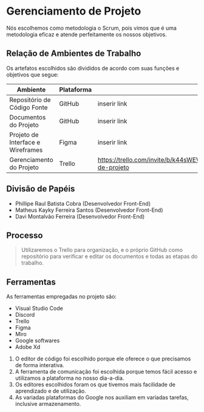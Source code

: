 # Gerenciamento de Projeto

Nós escolhemos como metodologia o Scrum, pois vimos que é uma metodologia eficaz e atende perfeitamente os nossos objetivos.

## Relação de Ambientes de Trabalho

Os artefatos escolhidos são divididos de acordo com suas funções e objetivos que segue:

| Ambiente       | Plataforma    | Link de Acesso| 
|----------------|---------------|---------------|
| Repositório de Código Fonte | GitHub | inserir link | 
| Documentos do Projeto   | GitHub  |  inserir link | 
| Projeto de Interface e  Wireframes   | Figma  | inserir link | 
| Gerenciamento do Projeto   | Trello  | https://trello.com/invite/b/k44sWEVJ/d25975769e45402641b3ffff35211f0e/gerenciamento-de-projeto | 

## Divisão de Papéis

* Phillipe Raul Batista Cobra (Desenvolvedor Front-End)
* Matheus Kayky Ferreira Santos (Desenvolvedor Front-End)
* Davi Montalvão Ferreira (Desenvolvedor Front-End)

## Processo

> Utilizaremos o Trello para organização, e o próprio GitHub como repositório para verificar e editar os documentos e 
> todas as etapas do trabalho.

## Ferramentas

As ferramentas empregadas no projeto são:

* Visual Studio Code
* Discord
* Trello
* Figma
* Miro
* Google softwares
* Adobe Xd

1. O editor de código foi escolhido porque ele oferece o que precisamos de forma interativa.
2. A ferramenta de comunicação foi escolhida porque temos fácil acesso e utilizamos a plataforma no nosso dia-a-dia.
3. Os editores escolhidos foram os que tivemos mais facilidade de aprendizado e de utilização.
4. As variadas plataformas do Google nos auxiliam em variadas tarefas, inclusive armazenamento.
